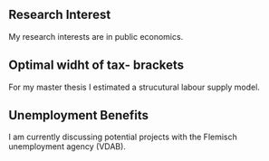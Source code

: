 ## Research Interest
My research interests are in public economics.

## Optimal widht of tax- brackets
For my master thesis I estimated a strucutural labour supply model. 

## Unemployment Benefits
I am currently discussing potential projects with the Flemisch unemployment agency (VDAB). 


